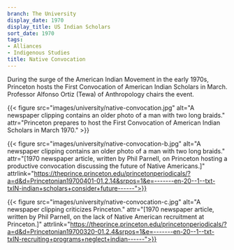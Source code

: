 ```yaml
---
branch: The University
display_date: 1970
display_title: US Indian Scholars
sort_date: 1970
tags:
- Alliances
- Indigenous Studies
title: Native Convocation
---
```


During the surge of the American Indian Movement in the early 1970s, Princeton hosts the First Convocation of American Indian Scholars in March. Professor Alfonso Ortiz (Tewa) of Anthropology chairs the event.

{{< figure src="images/university/native-convocation.jpg" alt="A newspaper clipping contains an older photo of a man with two long braids." attr="Princeton prepares to host the First Convocation of American Indian Scholars in March 1970." >}}


{{< figure src="images/university/native-convocation-b.jpg" alt="A newspaper clipping contains an older photo of a man with two long braids." attr="[1970 newspaper article, written by Phil Parnell, on Princeton hosting a productive convocation discussing the future of Native Americans.]" attrlink="https://theprince.princeton.edu/princetonperiodicals/?a=d&d=Princetonian19700401-01.2.14&srpos=1&e=-------en-20--1--txt-txIN-indian+scholars+consider+future------">}}


{{< figure src="images/university/native-convocation-c.jpg" alt="A newspaper clipping criticizes Princeton." attr="[1970 newspaper article, written by Phil Parnell, on the lack of Native American recruitment at Princeton.]" attrlink="https://theprince.princeton.edu/princetonperiodicals/?a=d&d=Princetonian19700320-01.2.4&srpos=1&e=-------en-20--1--txt-txIN-recruiting+programs+neglect+indian------">}}

